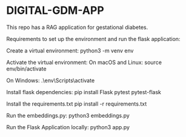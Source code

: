 # DIGITAL-GDM-APP
This repo has a RAG application for gestational diabetes.


Requirements to set up the environment and run the flask application:

Create a virtual environment:
python3 -m venv env

Activate the virtual environment:
On macOS and Linux:
source env/bin/activate

On Windows:
.\env\Scripts\activate

Install flask dependencies:
pip install Flask pytest pytest-flask

Install the requirements.txt
pip install -r requirements.txt


Run the embeddings.py:
python3 embeddings.py

Run the Flask Application locally:
python3 app.py
